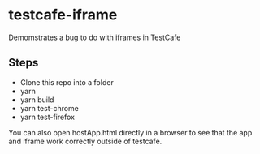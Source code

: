 # testcafe-iframe
Demomstrates a bug to do with iframes in TestCafe

## Steps
* Clone this repo into a folder
* yarn
* yarn build
* yarn test-chrome
* yarn test-firefox

You can also open hostApp.html directly in a browser to see that the app and iframe work correctly outside of testcafe.
